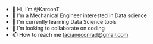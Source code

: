 - 👋 Hi, I’m @KarconT
- 👀 I’m a Mechanical Engineer interested in Data science
- 🌱 I’m currently learning Data Science tools
- 💞️ I’m looking to collaborate on coding
- 📫 How to reach me tacianeconrad@gmail.com

<!---
KarconT/KarconT is a ✨ special ✨ repository because its `README.md` (this file) appears on your GitHub profile.
You can click the Preview link to take a look at your changes.
--->

